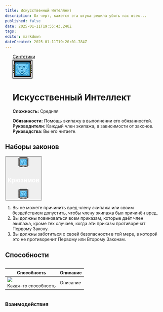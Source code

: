 ```yaml
---
title: Искусственный Интеллект
description: Ох черт, кажется эта штука решила убить нас всех...
published: false
date: 2025-01-11T19:55:43.240Z
tags: 
editor: markdown
dateCreated: 2025-01-11T19:20:01.784Z
---
```


<div style="display: flex; justify-content: center;">
  <div class="roles-passport sint">
    <div class="title sint"><a href="/roles/synthetics" class="is-internal-link is-valid-page">Синтетики</a></div>
    <div>
      <div><div><img src="/roles/jobai.gif"></div></div>
      <div>
        <div id="ai-info">
          <h1 id="пии" class="toc-header"><a></a> Искусственный Интеллект</h1>
          <p><strong>Сложность:</strong> Средняя</p>
          <strong>Обязанности:</strong> Помощь экипажу в выполнении его обязанностей.<br>
          <b>Руководители</b>: Каждый член экипажа, в зависимости от законов.<br>
          <b>Руководства</b>: Вы его читаете.
        </div>
      </div>
    </div>
  </div>
</div>

## Наборы законов


<button type="button" class="collapsible">
  <img src="/roles/synthetics/ai_/aiscreenblue.gif">
  <h2 style="color: white;">Крюзимов</h2>
  <img src="/roles/synthetics/ai_/aiscreenblue.gif">
</button>
<div class="content">
<ol>
  <li>Вы не можете причинить вред члену экипажа или своим бездействием допустить, чтобы члену экипажа был причинён вред.</li>
  <li>Вы должны повиноваться всем приказам, которые даёт член экипажа, кроме тех случаев, когда эти приказы противоречат Первому Закону.</li>
  <li>Вы должны заботиться о своей безопасности в той мере, в которой это не противоречит Первому или Второму Законам.</li>
</ol>
</div>


## Способности 

<center style="overflow-x: auto">
  <table class="pai" id="ai-table">
    <thead>
      <tr>
        <th>Способность</th>
        <th>Описание</th>
      </tr>
    </thead>
    <tbody>
      <tr>
        <td><img src="/"><br>Какая-то способность</td>
        <td>Описание</td>
      </tr>
    </tbody>
  </table>
</center>

### Взаимодействия


<div class="table"></div>